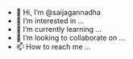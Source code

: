 - 👋 Hi, I’m @saijagannadha
- 👀 I’m interested in ...
- 🌱 I’m currently learning ...
- 💞️ I’m looking to collaborate on ...
- 📫 How to reach me ...

<!---
saijagannadha/saijagannadha is a ✨ special ✨ repository because its `README.md` (this file) appears on your GitHub profile.
You can click the Preview link to take a look at your changes.
--->
